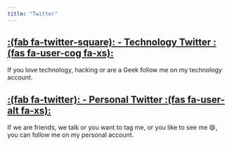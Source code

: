 ```yaml
---
title: "Twitter"
---
```


## [:(fab fa-twitter-square): - Technology Twitter :(fas fa-user-cog fa-xs):](https://twitter.com/kyb3rkryze)
If you love technology, hacking or are a Geek follow me on my technology account.

## [:(fab fa-twitter): - Personal Twitter  :(fas fa-user-alt fa-xs):](https://twitter.com/kyb3rkryz)

If we are friends, we talk or you want to tag me, or you like to see me :smile:, you can follow me on my personal account.